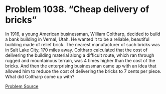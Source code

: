 # Problem 1038. “Cheap delivery of bricks”

In 1916, a young American businessman, William Coltharp, decided to build a bank building in Vernal, Utah. He wanted it to be a reliable, beautiful building made of relief brick. The nearest manufacturer of such bricks was in Salt Lake City, 170 miles away. Coltharp calculated that the cost of delivering the building material along a difficult route, which ran through rugged and mountainous terrain, was 4 times higher than the cost of the bricks. And then the enterprising businessman came up with an idea that allowed him to reduce the cost of delivering the bricks to 7 cents per piece. What did Coltharp come up with?

[Problem Source](https://www.trizland.ru/tasks/5483/)